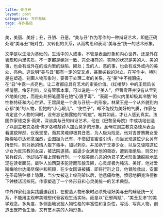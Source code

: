 ```yaml
---
title: 美与丑
layout: post
categories: 写作基础
tags: 写作基础
---
```


美，美丽、美好；丑，丑陋、丑恶。“美与丑”作为写作的一种辩证艺术，即是正确处理“美与丑”既对立，又转化的关系，从而构思和表现“美与丑”统一的艺术形象。

文学是以生活为基础的。生活中的人或事，不管是表面形象和内心世界，还是外在表现和内里实质，不一定都是绝对一致、完全相符的。实际的状况是美的人、美的事，也会有或外在的或内里的缺陷、陋处；丑的人、恶的事，也会有或外或内的美处、亮色。这说明“美与丑”都有一定的交叉点，甚至尖锐的对立。在写作中，特别是在塑造、刻画人物形象时，要善于处理二者的关系，在“美”中不掩暇疵，在“丑”中露一点亮色。让二者都应具有艺术的审美价值。《红楼梦》中的王熙凤长相俏丽，伶牙利齿，又有管家本事，可以说是一个“美人”，但曹雪芹并没有从里到外地美化她，而是处处把笔墨落在她“心狠手毒”、“表面一团火内里却极其冷酷”的性格特征和内心世界。王熙凤是一个美与丑统一的形象。林黛玉是一个从外貌到内心都“美”的人物，但她的“小心眼儿”、“使性子”，却不能视为美好的气质，作家在肯定这个人物的同时，没有忘记揭露她的“暇疵”。唯其如此，才让人感到真实。法国作家维克多·雨果，深谙美与丑的辩证艺术，他在《巴黎圣母院》中成功地创造了以副主教克洛德·佛罗洛和敲钟人加西莫多的形象。圣母院副主教克洛德从表面看道貌岸然、仪表堂堂，而其灵魂却极其丑恶，为人极为险恶。他对吉普赛舞女爱斯梅哈尔达邪念强烈，企图据为己有，不惜甜言蜜语引诱，而当发现这位少女另有所爱时，则对她的情人狠下毒手，加以刺杀，并加祸于无辜少女，以后又诬陷这位少女为反宗教的女巫，被法院逮捕，威逼少女满足他的兽欲，遭到拒绝后，则交付官兵绞杀，他却站在楼上观看行刑，一个貌美而心恶的伪君子艺术形象活脱脱地呈现在读者面前。敲钟人加西莫多驼背而形貌丑陋，心灵却极为纯洁、美好，他对爱斯梅哈尔达竭尽保护和照顾，在少女因诬被捕，即将行刑之日，他冒险救出，安置在圣母院钟楼上隐藏，当少女被送上绞刑架以后，他悲痛欲绝，愤怒地把克洛德推下钟楼活活摔死。作家塑造了一个外形丑和心灵美统一的艺术典型。

中外作家创造实践启迪我们，在塑造人物形象时必须处理好美与丑的辩证统一关系，不能用主观审美理想代替客观生活实际，而是以“正邪两赋”、“美丑互渗”的美学观念，多角度、多侧面地发掘人物性格的丰富性和复杂性，写活、写真人物，创造出既符合生活，又有艺术美的人物形象。 